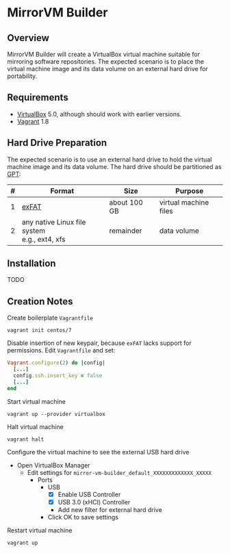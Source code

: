 # MirrorVM Builder


## Overview

MirrorVM Builder will create a VirtualBox virtual machine
suitable for mirroring software repositories. The expected
scenario is to place the virtual machine image and its data
volume on an external hard drive for portability.


## Requirements

* [VirtualBox] 5.0, although should work with earlier
  versions.
* [Vagrant] 1.8

[VirtualBox]: https://www.virtualbox.org/
[Vagrant]: https://www.vagrantup.com/


## Hard Drive Preparation

The expected scenario is to use an external hard drive to
hold the virtual machine image and its data volume. The hard
drive should be partitioned as [GPT]:

|   # | Format                                          | Size         | Purpose               |
| ---:| ----------------------------------------------- | ------------ | --------------------- |
|   1 | [exFAT]                                         | about 100 GB | virtual machine files |
|   2 | any native Linux file system<br>e.g., ext4, xfs | remainder    | data volume           |

[GPT]: https://en.wikipedia.org/wiki/GUID_Partition_Table
[exFAT]: https://en.wikipedia.org/wiki/ExFAT


## Installation

TODO


## Creation Notes

Create boilerplate `Vagrantfile`

```Shell
vagrant init centos/7
```

Disable insertion of new keypair, because `exFAT` lacks
support for permissions. Edit `Vagrantfile` and set:

```Ruby
Vagrant.configure(2) do |config|
  [...]
  config.ssh.insert_key = false
  [...]
end
```

Start virtual machine

```Shell
vagrant up --provider virtualbox
```

Halt virtual machine

```Shell
vagrant halt
```

Configure the virtual machine to see the external USB hard drive

* Open VirtualBox Manager
  * Edit settings for `mirror-vm-builder_default_XXXXXXXXXXXXX_XXXXX`
    * Ports
      * USB
        * [X] Enable USB Controller
        * [X] USB 3.0 (xHCI) Controller
        * Add new filter for external hard drive
      * Click OK to save settings

Restart virtual machine

```Shell
vagrant up
```
